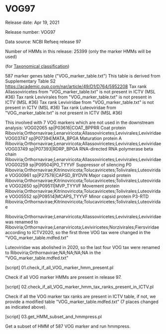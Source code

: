 # VOG97

Release date: Apr 19, 2021

Release number: VOG97

Data source: NCBI Refseq release 97

Number of HMMs in this release: 25399 (only the marker HMMs will be used)

(for [Taxonomical classification](https://github.com/AnantharamanLab/TYMEFLIES_Viral/tree/main/Taxonomic_classification))

587 marker genes table ("VOG_marker_table.txt")
This table is derived from Supplementary Table S2 https://academic.oup.com/nar/article/49/D1/D764/5952208
Tax rank Allassoviricetes from "VOG_marker_table.txt" is not present in ICTV (MSL #36)
Tax rank Levivirales from "VOG_marker_table.txt" is not present in ICTV (MSL #36)
Tax rank Leviviridae from "VOG_marker_table.txt" is not present in ICTV (MSL #36)
Tax rank Luteoviridae from "VOG_marker_table.txt" is not present in ICTV (MSL #36)

This involved with 7 VOG markers which are not used in the downstream analysis:
VOG02065        sp|P03616|COAT_BPPRR Coat protein       Riboviria;Orthornavirae;Lenarviricota;Allassoviricetes;Levivirales;Leviviridae
VOG03747        sp|P07394|MATA_BPGA Maturation protein A        Riboviria;Orthornavirae;Lenarviricota;Allassoviricetes;Levivirales;Leviviridae
VOG03749        sp|P07393|RDRP_BPGA RNA-directed RNA polymerase beta chain      Riboviria;Orthornavirae;Lenarviricota;Allassoviricetes;Levivirales;Leviviridae
VOG00259        sp|P09504|P0_TYYVF Suppressor of silencing P0   Riboviria;Orthornavirae;Kitrinoviricota;Tolucaviricetes;Tolivirales;Luteoviridae
VOG00961        sp|P27578|CAPSD_BYDVN Major capsid protein      Riboviria;Orthornavirae;Kitrinoviricota;Tolucaviricetes;Tolivirales;Luteoviridae
VOG02650        sp|P09511|MVP_TYYVF Movement protein    Riboviria;Orthornavirae;Kitrinoviricota;Tolucaviricetes;Tolivirales;Luteoviridae
VOG05552        sp|P09514|MCAPS_TYYVF Minor capsid protein P3-RTD       Riboviria;Orthornavirae;Kitrinoviricota;Tolucaviricetes;Tolivirales;Luteoviridae

Riboviria;Orthornavirae;Lenarviricota;Allassoviricetes;Levivirales;Leviviridae was renamed to Riboviria;Orthornavirae;Lenarviricota;Leviviricetes;Norzivirales;Fiersviridae
according to ICTV2020, so the first three VOG tax were changed in the "VOG_marker_table.mdfed.txt"

Luteoviridae was abolished in 2020, so the last four VOG tax were renamed to Riboviria;Orthornavirae;NA;NA;NA;NA in the "VOG_marker_table.mdfed.txt"



[script] 01.check_if_all_VOG_marker_hmm_present.pl

Check if all VOG marker HMMs are present in release 97.

[script] 02.check_if_all_VOG_marker_hmm_tax_ranks_present_in_ICTV.pl

Check if all the VOG marker tax ranks are present in ICTV table, if not, we provide a modified table "VOG_marker_table.mdfed.txt" (7 places changed as indicated above).

[script] 03.get_HMM_subset_and_hmmpress.pl

Get a subset of HMM of 587 VOG marker and run hmmpress.
